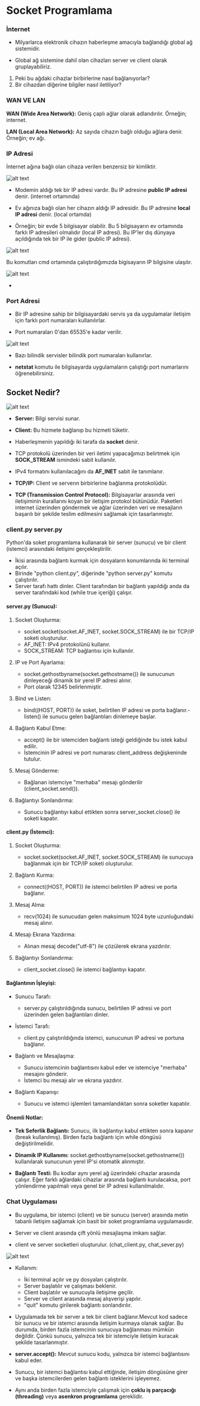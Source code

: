 # Socket Programlama

### İnternet

- Milyarlarca elektronik cihazın haberleşme amacıyla bağlandığı global ağ sistemidir. 

- Global ağ sistemine dahil olan cihazları server ve client olarak gruplayabiliriz. 

1) Peki bu ağdaki cihazlar birbirlerine nasıl bağlanıyorlar?
2) Bir cihazdan diğerine bilgiler nasıl iletiliyor?

### WAN VE LAN

**WAN (Wide Area Network):** Geniş çaplı ağlar olarak adlandırılır. Örneğin; internet. 

**LAN (Local Area Network):** Az sayıda cihazın bağlı olduğu ağlara denir. Örneğin; ev ağı.

### IP Adresi

İnternet ağına bağlı olan cihaza verilen benzersiz bir kimliktir. 

![alt text](public_local_IP.png)

- Modemin aldığı tek bir IP adresi vardır. Bu IP adresine **public IP adresi** denir. (internet ortamında)

- Ev ağınıza bağlı olan her cihazın aldığı IP adresidir. Bu IP adresine **local IP adresi** denir. (local ortamda) 

- Örneğin; bir evde 5 bilgisayar olabilir. Bu 5 bilgisayarın ev ortamında farklı IP adresileri olmalıdır (local IP adresi). Bu IP'ler dış dünyaya açıldığında tek bir IP ile gider (public IP adresi). 

![alt text](IP_ogrenme.PNG)

Bu komutları cmd ortamında çalıştırdığımızda bigisayarın IP bilgisine ulaşılır.

![alt text](IP_ornek.PNG)

- 
### Port Adresi

- Bir IP adresine sahip bir bilgisayardaki servis ya da uygulamalar iletişim için farklı port numaraları kullanılırlar. 

- Port numaraları 0'dan 65535'e kadar verilir. 

![alt text](bilindik_port_numaraları.PNG)
- Bazı bilindik servisler bilindik port numaraları kullanırlar. 

- **netstat** komutu ile bilgisayarda uygulamaların çalıştığı port numarlarını öğrenebilirsiniz. 

## Socket Nedir?

![alt text](socket.PNG)

- **Server:** Bilgi servisi sunar.
- **Client:** Bu hizmete bağlanıp bu hizmeti tüketir. 

- Haberleşmenin yapıldığı iki tarafa da **socket** denir.

- TCP protokolü üzerinden bir veri iletimi yapacağımızı belirtmek için **SOCK_STREAM** ismindeki sabit kullanılır. 

- IPv4 formatını kullanılacağını da **AF_INET** sabit ile tanımlanır.

- **TCP/IP:** Client ve serverın birbirlerine bağlanma protokolüdür. 

- **TCP (Transmission Control Protocol):** Bilgisayarlar arasında veri iletişiminin kurallarını koyan bir iletişim protokol bütünüdür. Paketleri internet üzerinden göndermek ve ağlar üzerinden veri ve mesajların başarılı bir şekilde teslim edilmesini sağlamak için tasarlanmıştır.


### client.py server.py 

Python'da soket programlama kullanarak bir server (sunucu) ve bir client (istemci) arasındaki iletişimi gerçekleştirilir. 

- İkisi arasında bağlantı kurmak için dosyaların konumlarında iki terminal açılır. 
- Birinde "python client.py", diğerinde "python server.py" komutu çalıştırılır. 
- Server tarafı hattı dinler. Client tarafından bir bağlantı yapıldığı anda da server tarafındaki kod (while true içeriği) çalışır.  

#### server.py (Sunucu):
1) Socket Oluşturma:
    - socket.socket(socket.AF_INET, socket.SOCK_STREAM) ile bir TCP/IP soketi oluşturulur.
    - AF_INET: IPv4 protokolünü kullanır.
    - SOCK_STREAM: TCP bağlantısı için kullanılır.

2) IP ve Port Ayarlama:
    - socket.gethostbyname(socket.gethostname()) ile sunucunun dinleyeceği dinamik bir yerel IP adresi alınır.
    - Port olarak 12345 belirlenmiştir.

3) Bind ve Listen:
    - bind((HOST, PORT)) ile soket, belirtilen IP adresi ve porta bağlanır.- listen() ile sunucu gelen bağlantıları dinlemeye başlar.

4) Bağlantı Kabul Etme:
    - accept() ile bir istemciden bağlantı isteği geldiğinde bu istek kabul edilir.
    - İstemcinin IP adresi ve port numarası client_address değişkeninde tutulur.

5) Mesaj Gönderme:
    - Bağlanan istemciye "merhaba" mesajı gönderilir (client_socket.send()).

6) Bağlantıyı Sonlandırma:
    - Sunucu bağlantıyı kabul ettikten sonra server_socket.close() ile soketi kapatır.

#### client.py (İstemci):

1) Socket Oluşturma:
    - socket.socket(socket.AF_INET, socket.SOCK_STREAM) ile sunucuya bağlanmak için bir TCP/IP soketi oluşturulur.

2) Bağlantı Kurma:
    - connect((HOST, PORT)) ile istemci belirtilen IP adresi ve porta bağlanır.

4) Mesaj Alma:
    - recv(1024) ile sunucudan gelen maksimum 1024 byte uzunluğundaki mesaj alınır.

5) Mesajı Ekrana Yazdırma:
    - Alınan mesaj decode("utf-8") ile çözülerek ekrana yazdırılır.

6) Bağlantıyı Sonlandırma:
    - client_socket.close() ile istemci bağlantıyı kapatır.

#### Bağlantının İşleyişi:
- Sunucu Tarafı:
    - server.py çalıştırıldığında sunucu, belirtilen IP adresi ve port üzerinden gelen bağlantıları dinler.

- İstemci Tarafı:
    - client.py çalıştırıldığında istemci, sunucunun IP adresi ve portuna bağlanır.

- Bağlantı ve Mesajlaşma:
    - Sunucu istemcinin bağlantısını kabul eder ve istemciye "merhaba" mesajını gönderir.
    - İstemci bu mesajı alır ve ekrana yazdırır.

- Bağlantı Kapanışı:
    - Sunucu ve istemci işlemleri tamamlandıktan sonra soketler kapatılır.

#### Önemli Notlar:

- **Tek Seferlik Bağlantı:** Sunucu, ilk bağlantıyı kabul ettikten sonra kapanır (break kullanılmış). Birden fazla bağlantı için while döngüsü değiştirilmelidir.

- **Dinamik IP Kullanımı:** socket.gethostbyname(socket.gethostname()) kullanılarak sunucunun yerel IP'si otomatik alınmıştır.

- **Bağlantı Testi:** Bu kodlar aynı yerel ağ üzerindeki cihazlar arasında çalışır. Eğer farklı ağlardaki cihazlar arasında bağlantı kurulacaksa, port yönlendirme yapılmalı veya genel bir IP adresi kullanılmalıdır.


### Chat Uygulaması

- Bu uygulama, bir istemci (client) ve bir sunucu (server) arasında metin tabanlı iletişim sağlamak için basit bir soket programlama uygulamasıdır.

- Server ve client arasında çift yönlü mesajlaşma imkanı sağlar.
- client ve server socketleri oluşturulur. (chat_client.py, chat_sever.py)

![alt text](chat_uygulama.PNG)

- Kullanım:
    - İki terminal açılır ve py dosyaları çalıştırılır.
    - Server başlatılır ve çalışması beklenir.
    - Client başlatılır ve sunucuyla iletişime geçilir.
    - Server ve client arasında mesaj alışverişi yapılır.
    - "quit" komutu girilerek bağlantı sonlandırılır.

- Uygulamada tek bir server a tek bir client bağlanır.Mevcut kod sadece bir sunucu ve bir istemci arasında iletişim kurmaya olanak sağlar. Bu durumda, birden fazla istemcinin sunucuya bağlanması mümkün değildir. Çünkü sunucu, yalnızca tek bir istemciyle iletişim kuracak şekilde tasarlanmıştır.

- **server.accept():** Mevcut sunucu kodu, yalnızca bir istemci bağlantısını kabul eder.

- Sunucu, bir istemci bağlantısı kabul ettiğinde, iletişim döngüsüne girer ve başka istemcilerden gelen bağlantı isteklerini işleyemez.

- Aynı anda birden fazla istemciyle çalışmak için **çoklu iş parçacığı (threading)** veya **asenkron programlama** gereklidir.